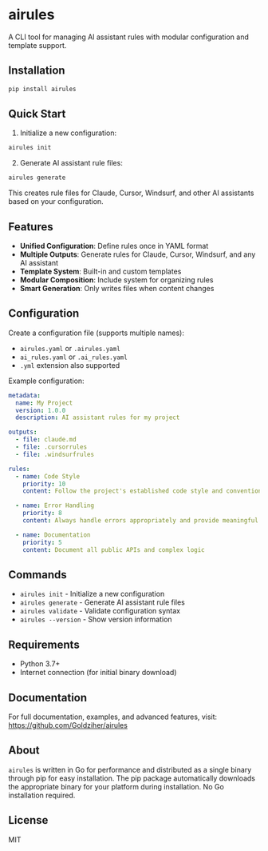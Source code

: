 # airules

A CLI tool for managing AI assistant rules with modular configuration and template support.

## Installation

```bash
pip install airules
```

## Quick Start

1. Initialize a new configuration:
```bash
airules init
```

2. Generate AI assistant rule files:
```bash
airules generate
```

This creates rule files for Claude, Cursor, Windsurf, and other AI assistants based on your configuration.

## Features

- **Unified Configuration**: Define rules once in YAML format
- **Multiple Outputs**: Generate rules for Claude, Cursor, Windsurf, and any AI assistant
- **Template System**: Built-in and custom templates
- **Modular Composition**: Include system for organizing rules
- **Smart Generation**: Only writes files when content changes

## Configuration

Create a configuration file (supports multiple names):
- `airules.yaml` or `.airules.yaml`
- `ai_rules.yaml` or `.ai_rules.yaml`
- `.yml` extension also supported

Example configuration:

```yaml
metadata:
  name: My Project
  version: 1.0.0
  description: AI assistant rules for my project

outputs:
  - file: claude.md
  - file: .cursorrules
  - file: .windsurfrules

rules:
  - name: Code Style
    priority: 10
    content: Follow the project's established code style and conventions

  - name: Error Handling
    priority: 8
    content: Always handle errors appropriately and provide meaningful error messages

  - name: Documentation
    priority: 5
    content: Document all public APIs and complex logic
```

## Commands

- `airules init` - Initialize a new configuration
- `airules generate` - Generate AI assistant rule files
- `airules validate` - Validate configuration syntax
- `airules --version` - Show version information

## Requirements

- Python 3.7+
- Internet connection (for initial binary download)

## Documentation

For full documentation, examples, and advanced features, visit:
https://github.com/Goldziher/airules

## About

`airules` is written in Go for performance and distributed as a single binary through pip for easy installation. The pip package automatically downloads the appropriate binary for your platform during installation. No Go installation required.

## License

MIT